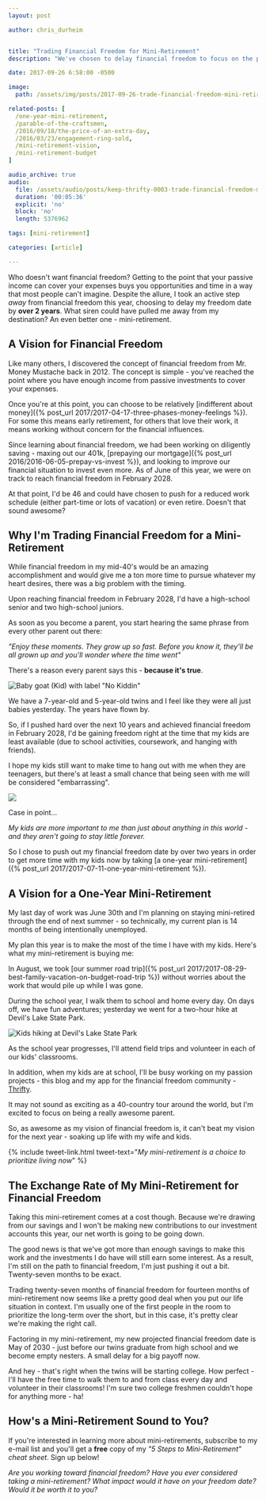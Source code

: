 ```yaml
---
layout: post

author: chris_durheim


title: "Trading Financial Freedom for Mini-Retirement"
description: "We've chosen to delay financial freedom to focus on the present by taking a mini-retirement. I'm confident it's the right choice for us - here's why."

date: 2017-09-26 6:58:00 -0500

image:
  path: /assets/img/posts/2017-09-26-trade-financial-freedom-mini-retirement/choose-mini-retirement.jpg

related-posts: [
  /one-year-mini-retirement,
  /parable-of-the-craftsmen,
  /2016/09/18/the-price-of-an-extra-day,
  /2016/03/23/engagement-ring-sold,
  /mini-retirement-vision,
  /mini-retirement-budget
]

audio_archive: true
audio:
  file: /assets/audio/posts/keep-thrifty-0003-trade-financial-freedom-mini-retirement.mp3
  duration: '00:05:36'
  explicit: 'no'
  block: 'no'
  length: 5376962

tags: [mini-retirement]

categories: [article]

---
```


Who doesn't want financial freedom? Getting to the point that your passive income can cover your expenses buys you opportunities and time in a way that most people can't imagine. Despite the allure, I took an active step _away_ from financial freedom this year, choosing to delay my freedom date by __over 2 years__. What siren could have pulled me away from my destination? An even better one - mini-retirement.

## A Vision for Financial Freedom

Like many others, I discovered the concept of financial freedom from Mr. Money Mustache back in 2012. The concept is simple - you've reached the point where you have enough income from passive investments to cover your expenses.

Once you're at this point, you can choose to be relatively [indifferent about money]({% post_url 2017/2017-04-17-three-phases-money-feelings %}). For some this means early retirement, for others that love their work, it means working without concern for the financial influences.

Since learning about financial freedom, we had been working on diligently saving - maxing out our 401k, [prepaying our mortgage]({% post_url 2016/2016-06-05-prepay-vs-invest %}), and looking to improve our financial situation to invest even more. As of June of this year, we were on track to reach financial freedom in February 2028.

At that point, I'd be 46 and could have chosen to push for a reduced work schedule (either part-time or lots of vacation) or even retire. Doesn't that sound awesome?

## Why I'm Trading Financial Freedom for a Mini-Retirement

While financial freedom in my mid-40's would be an amazing accomplishment and would give me a ton more time to pursue whatever my heart desires, there was a big problem with the timing.

Upon reaching financial freedom in February 2028, I'd have a high-school senior and two high-school juniors.

As soon as you become a parent, you start hearing the same phrase from every other parent out there:

_"Enjoy these moments. They grow up so fast. Before you know it, they'll be all grown up and you'll wonder where the time went"_

There's a reason every parent says this - __because it's true__.

![Baby goat (Kid) with label "No Kiddin"]({{site.url}}/assets/img/posts/2017-09-26-trade-financial-freedom-mini-retirement/no-kiddin.jpg)

We have a 7-year-old and 5-year-old twins and I feel like they were all just babies yesterday. The years have flown by.

So, if I pushed hard over the next 10 years and achieved financial freedom in February 2028, I'd be gaining freedom right at the time that my kids are least available (due to school activities, coursework, and hanging with friends).

I hope my kids still want to make time to hang out with me when they are teenagers, but there's at least a small chance that being seen with me will be considered "embarrassing".

![]({{site.url}}/assets/img/posts/2017-09-26-trade-financial-freedom-mini-retirement/get-silly.jpg)

<div class="image-caption">Case in point...</div>

_My kids are more important to me than just about anything in this world - and they aren't going to stay little forever._

So I chose to push out my financial freedom date by over two years in order to get more time with my kids now by taking [a one-year mini-retirement]({% post_url 2017/2017-07-11-one-year-mini-retirement %}).

## A Vision for a One-Year Mini-Retirement

My last day of work was June 30th and I'm planning on staying mini-retired through the end of next summer - so technically, my current plan is 14 months of being intentionally unemployed.

My plan this year is to make the most of the time I have with my kids. Here's what my mini-retirement is buying me:

In August, we took [our summer road trip]({% post_url 2017/2017-08-29-best-family-vacation-on-budget-road-trip %}) without worries about the work that would pile up while I was gone.

During the school year, I walk them to school and home every day. On days off, we have fun adventures; yesterday we went for a two-hour hike at Devil's Lake State Park.

![Kids hiking at Devil's Lake State Park]({{site.url}}/assets/img/posts/2017-09-26-trade-financial-freedom-mini-retirement/devils-lake.jpg)

As the school year progresses, I'll attend field trips and volunteer in each of our kids' classrooms.

In addition, when my kids are at school, I'll be busy working on my passion projects - this blog and my app for the financial freedom community - [Thrifty](https://thrifty.keepthrifty.com).

It may not sound as exciting as a 40-country tour around the world, but I'm excited to focus on being a really awesome parent.

So, as awesome as my vision of financial freedom is, it can't beat my vision for the next year - soaking up life with my wife and kids.

{% include tweet-link.html tweet-text="_My mini-retirement is a choice to prioritize living now_" %}

## The Exchange Rate of My Mini-Retirement for Financial Freedom

Taking this mini-retirement comes at a cost though. Because we're drawing from our savings and I won't be making new contributions to our investment accounts this year, our net worth is going to be going down.

The good news is that we've got more than enough savings to make this work and the investments I do have will still earn some interest. As a result, I'm still on the path to financial freedom, I'm just pushing it out a bit. Twenty-seven months to be exact.

Trading twenty-seven months of financial freedom for fourteen months of mini-retirement now seems like a pretty good deal when you put our life situation in context. I'm usually one of the first people in the room to prioritize the long-term over the short, but in this case, it's pretty clear we're making the right call.

Factoring in my mini-retirement, my new projected financial freedom date is May of 2030 - just before our twins graduate from high school and we become empty nesters. A small delay for a big payoff now.

And hey - that's right when the twins will be starting college. How perfect - I'll have the free time to walk them to and from class every day and volunteer in their classrooms! I'm sure two college freshmen couldn't hope for anything more - ha!

## How's a Mini-Retirement Sound to You?

If you're interested in learning more about mini-retirements, subscribe to my e-mail list and you'll get a __free__ copy of my _"5 Steps to Mini-Retirement" cheat sheet_. Sign up below!

_Are you working toward financial freedom? Have you ever considered taking a mini-retirement? What impact would it have on your freedom date? Would it be worth it to you?_
